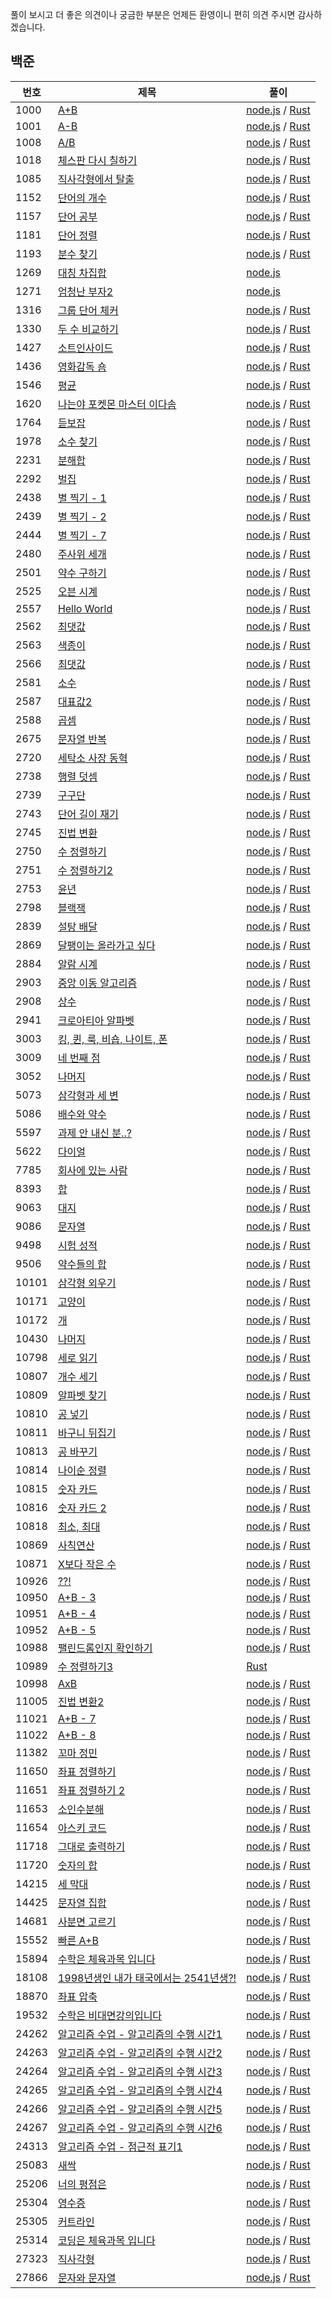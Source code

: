 풀이 보시고 더 좋은 의견이나 궁금한 부분은 언제든 환영이니 편히 의견 주시면 감사하겠습니다.

## 백준
| 번호  | 제목   | 풀이                                                                |
|------|-------|--------------------------------------------------------------------|
| 1000 | [A+B](./baekjoon/1000/README.md) | [node.js](./baekjoon/1000/node.js) / [Rust](./baekjoon/1000/rust.rs) |
| 1001 | [A-B](./baekjoon/1001/README.md) | [node.js](./baekjoon/1001/node.js) / [Rust](./baekjoon/1001/rust.rs) |
| 1008 | [A/B](./baekjoon/1008/README.md) | [node.js](./baekjoon/1008/node.js) / [Rust](./baekjoon/1008/rust.rs) |
| 1018 | [체스판 다시 칠하기](./baekjoon/1018/README.md) | [node.js](./baekjoon/1018/node.js) / [Rust](./baekjoon/1018/rust.rs) |
| 1085 | [직사각형에서 탈출](./baekjoon/1085/README.md) | [node.js](./baekjoon/1085/node.js) / [Rust](./baekjoon/1085/rust.rs) |
| 1152 | [단어의 개수](./baekjoon/1152/README.md) | [node.js](./baekjoon/1152/node.js) / [Rust](./baekjoon/1152/rust.rs) |
| 1157 | [단어 공부](./baekjoon/1157/README.md) | [node.js](./baekjoon/1157/node.js) / [Rust](./baekjoon/1157/rust.rs) |
| 1181 | [단어 정렬](./baekjoon/1181/README.md) | [node.js](./baekjoon/1181/node.js) / [Rust](./baekjoon/1181/rust.rs) |
| 1193 | [분수 찾기](./baekjoon/1193/README.md) | [node.js](./baekjoon/1193/node.js) / [Rust](./baekjoon/1193/rust.rs) |
| 1269 | [대칭 차집합](./baekjoon/1269/README.md) | [node.js](./baekjoon/1269/node.js) |
| 1271 | [엄청난 부자2](./baekjoon/1271/README.md) | [node.js](./baekjoon/1271/node.js) |
| 1316 | [그룹 단어 체커](./baekjoon/1316/README.md) | [node.js](./baekjoon/1316/node.js) / [Rust](./baekjoon/1316/rust.rs) |
| 1330 | [두 수 비교하기](./baekjoon/1330/README.md) | [node.js](./baekjoon/1330/node.js) / [Rust](./baekjoon/1330/rust.rs) |
| 1427 | [소트인사이드](./baekjoon/1427/README.md) | [node.js](./baekjoon/1427/node.js) / [Rust](./baekjoon/1427/rust.rs) |
| 1436 | [영화감독 숌](./baekjoon/1436/README.md) | [node.js](./baekjoon/1436/node.js) / [Rust](./baekjoon/1436/rust.rs) |
| 1546 | [평균](./baekjoon/1546/README.md) | [node.js](./baekjoon/1546/node.js) / [Rust](./baekjoon/1546/rust.rs) |
| 1620 | [나는야 포켓몬 마스터 이다솜](./baekjoon/1620/README.md) | [node.js](./baekjoon/1620/node.js) / [Rust](./baekjoon/1620/rust.rs) |
| 1764 | [듣보잡](./baekjoon/1764/README.md) | [node.js](./baekjoon/1764/node.js) / [Rust](./baekjoon/1764/rust.rs) |
| 1978 | [소수 찾기](./baekjoon/1978/README.md) | [node.js](./baekjoon/1978/node.js) / [Rust](./baekjoon/1978/rust.rs) |
| 2231 | [분해합](./baekjoon/2231/README.md) | [node.js](./baekjoon/2231/node.js) / [Rust](./baekjoon/2231/rust.rs) |
| 2292 | [벌집](./baekjoon/2292/README.md) | [node.js](./baekjoon/2292/node.js) / [Rust](./baekjoon/2292/rust.rs) |
| 2438 | [별 찍기 - 1](./baekjoon/2438/README.md) | [node.js](./baekjoon/2438/node.js) / [Rust](./baekjoon/2438/rust.rs) |
| 2439 | [별 찍기 - 2](./baekjoon/2439/README.md) | [node.js](./baekjoon/2439/node.js) / [Rust](./baekjoon/2439/rust.rs) |
| 2444 | [별 찍기 - 7](./baekjoon/2444/README.md) | [node.js](./baekjoon/2444/node.js) / [Rust](./baekjoon/2444/rust.rs) |
| 2480 | [주사위 세개](./baekjoon/2480/README.md) | [node.js](./baekjoon/2480/node.js) / [Rust](./baekjoon/2480/rust.rs) |
| 2501 | [약수 구하기](./baekjoon/2501/README.md) | [node.js](./baekjoon/2501/node.js) / [Rust](./baekjoon/2501/rust.rs) |
| 2525 | [오븐 시계](./baekjoon/2525/README.md) | [node.js](./baekjoon/2525/node.js) / [Rust](./baekjoon/2525/rust.rs) |
| 2557 | [Hello World](./baekjoon/2557/README.md) | [node.js](./baekjoon/2557/node.js) / [Rust](./baekjoon/2557/rust.rs) |
| 2562 | [최댓값](./baekjoon/2562/README.md) | [node.js](./baekjoon/2562/node.js) / [Rust](./baekjoon/2562/rust.rs) |
| 2563 | [색종이](./baekjoon/2563/README.md) | [node.js](./baekjoon/2563/node.js) / [Rust](./baekjoon/2563/rust.rs) |
| 2566 | [최댓값](./baekjoon/2566/README.md) | [node.js](./baekjoon/2566/node.js) / [Rust](./baekjoon/2566/rust.rs) |
| 2581 | [소수](./baekjoon/2581/README.md) | [node.js](./baekjoon/2581/node.js) / [Rust](./baekjoon/2581/rust.rs) |
| 2587 | [대표값2](./baekjoon/2587/README.md) | [node.js](./baekjoon/2587/node.js) / [Rust](./baekjoon/2587/rust.rs) |
| 2588 | [곱셈](./baekjoon/2588/README.md) | [node.js](./baekjoon/2588/node.js) / [Rust](./baekjoon/2588/rust.rs) |
| 2675 | [문자열 반복](./baekjoon/2675/README.md) | [node.js](./baekjoon/2675/node.js) / [Rust](./baekjoon/2675/rust.rs) |
| 2720 | [세탁소 사장 동혁](./baekjoon/2720/README.md) | [node.js](./baekjoon/2720/node.js) / [Rust](./baekjoon/2720/rust.rs) |
| 2738 | [행렬 덧셈](./baekjoon/2738/README.md) | [node.js](./baekjoon/2738/node.js) / [Rust](./baekjoon/2738/rust.rs) |
| 2739 | [구구단](./baekjoon/2739/README.md) | [node.js](./baekjoon/2739/node.js) / [Rust](./baekjoon/2739/rust.rs) |
| 2743 | [단어 길이 재기](./baekjoon/2743/README.md) | [node.js](./baekjoon/2743/node.js) / [Rust](./baekjoon/2743/rust.rs) |
| 2745 | [진법 변환](./baekjoon/2745/README.md) | [node.js](./baekjoon/2745/node.js) / [Rust](./baekjoon/2745/rust.rs) |
| 2750 | [수 정렬하기](./baekjoon/2750/README.md) | [node.js](./baekjoon/2750/node.js) / [Rust](./baekjoon/2750/rust.rs) |
| 2751 | [수 정렬하기2](./baekjoon/2751/README.md) | [node.js](./baekjoon/2751/node.js) / [Rust](./baekjoon/2751/rust.rs) |
| 2753 | [윤년](./baekjoon/2753/README.md) | [node.js](./baekjoon/2753/node.js) / [Rust](./baekjoon/2753/rust.rs) |
| 2798 | [블랙잭](./baekjoon/2798/README.md) | [node.js](./baekjoon/2798/node.js) / [Rust](./baekjoon/2798/rust.rs) |
| 2839 | [설탕 배달](./baekjoon/2839/README.md) | [node.js](./baekjoon/2839/node.js) / [Rust](./baekjoon/2839/rust.rs) |
| 2869 | [달팽이는 올라가고 싶다](./baekjoon/2869/README.md) | [node.js](./baekjoon/2869/node.js) / [Rust](./baekjoon/2869/rust.rs) |
| 2884 | [알람 시계](./baekjoon/2884/README.md) | [node.js](./baekjoon/2884/node.js) / [Rust](./baekjoon/2884/rust.rs) |
| 2903 | [중앙 이동 알고리즘](./baekjoon/2903/README.md) | [node.js](./baekjoon/2903/node.js) / [Rust](./baekjoon/2903/rust.rs) |
| 2908 | [상수](./baekjoon/2908/README.md) | [node.js](./baekjoon/2908/node.js) / [Rust](./baekjoon/2908/rust.rs) |
| 2941 | [크로아티아 알파벳](./baekjoon/2941/README.md) | [node.js](./baekjoon/2941/node.js) / [Rust](./baekjoon/2941/rust.rs) |
| 3003 | [킹, 퀸, 룩, 비숍, 나이트, 폰](./baekjoon/3003/README.md) | [node.js](./baekjoon/3003/node.js) / [Rust](./baekjoon/3003/rust.rs) |
| 3009 | [네 번째 점](./baekjoon/3009/README.md) | [node.js](./baekjoon/3009/node.js) / [Rust](./baekjoon/3009/rust.rs) |
| 3052 | [나머지](./baekjoon/3052/README.md) | [node.js](./baekjoon/3052/node.js) / [Rust](./baekjoon/3052/rust.rs) |
| 5073 | [삼각형과 세 변](./baekjoon/5073/README.md) | [node.js](./baekjoon/5073/node.js) / [Rust](./baekjoon/5073/rust.rs) |
| 5086 | [배수와 약수](./baekjoon/5086/README.md) | [node.js](./baekjoon/5086/node.js) / [Rust](./baekjoon/5086/rust.rs) |
| 5597 | [과제 안 내신 분..?](./baekjoon/5597/README.md) | [node.js](./baekjoon/5597/node.js) / [Rust](./baekjoon/5597/rust.rs) |
| 5622 | [다이얼](./baekjoon/5622/README.md) | [node.js](./baekjoon/5622/node.js) / [Rust](./baekjoon/5622/rust.rs) |
| 7785 | [회사에 있는 사람](./baekjoon/7785/README.md) | [node.js](./baekjoon/7785/node.js) / [Rust](./baekjoon/7785/rust.rs) |
| 8393 | [합](./baekjoon/8393/README.md) | [node.js](./baekjoon/8393/node.js) / [Rust](./baekjoon/8393/rust.rs) |
| 9063 | [대지](./baekjoon/9063/README.md) | [node.js](./baekjoon/9063/node.js) / [Rust](./baekjoon/9063/rust.rs) |
| 9086 | [문자열](./baekjoon/9086/README.md) | [node.js](./baekjoon/9086/node.js) / [Rust](./baekjoon/9086/rust.rs) |
| 9498 | [시험 성적](./baekjoon/9498/README.md) | [node.js](./baekjoon/9498/node.js) / [Rust](./baekjoon/9498/rust.rs) |
| 9506 | [약수들의 합](./baekjoon/9506/README.md) | [node.js](./baekjoon/9506/node.js) / [Rust](./baekjoon/9506/rust.rs) |
| 10101 | [삼각형 외우기](./baekjoon/10101/README.md) | [node.js](./baekjoon/10101/node.js) / [Rust](./baekjoon/10101/rust.rs) |
| 10171 | [고양이](./baekjoon/10171/README.md) | [node.js](./baekjoon/10171/node.js) / [Rust](./baekjoon/10171/rust.rs) |
| 10172 | [개](./baekjoon/10172nREADME.md)  | [node.js](./baekjoon/10172node.js) / [Rust](./baekjoon/10172rust.rs) |
| 10430 | [나머지](./baekjoon/10430/README.md) | [node.js](./baekjoon/10430/node.js) / [Rust](./baekjoon/10430/rust.rs) |
| 10798 | [세로 읽기](./baekjoon/10798/README.md) | [node.js](./baekjoon/10798/node.js) / [Rust](./baekjoon/10798/rust.rs) |
| 10807 | [개수 세기](./baekjoon/10807/README.md) | [node.js](./baekjoon/10807/node.js) / [Rust](./baekjoon/10807/rust.rs) |
| 10809 | [알파벳 찾기](./baekjoon/10809/README.md) | [node.js](./baekjoon/10809/node.js) / [Rust](./baekjoon/10809/rust.rs) |
| 10810 | [공 넣기](./baekjoon/10810/README.md) | [node.js](./baekjoon/10810/node.js) / [Rust](./baekjoon/10810/rust.rs) |
| 10811 | [바구니 뒤집기](./baekjoon/10811/README.md) | [node.js](./baekjoon/10811/node.js) / [Rust](./baekjoon/10811/rust.rs) |
| 10813 | [공 바꾸기](./baekjoon/10813/README.md) | [node.js](./baekjoon/10813/node.js) / [Rust](./baekjoon/10813/rust.rs) |
| 10814 | [나이순 정렬](./baekjoon/10814/README.md) | [node.js](./baekjoon/10814/node.js) / [Rust](./baekjoon/10814/rust.rs) |
| 10815 | [숫자 카드](./baekjoon/10815/README.md) | [node.js](./baekjoon/10815/node.js) / [Rust](./baekjoon/10815/rust.rs) |
| 10816 | [숫자 카드 2](./baekjoon/10816/README.md) | [node.js](./baekjoon/10816/node.js) / [Rust](./baekjoon/10816/rust.rs) |
| 10818 | [최소, 최대](./baekjoon/10818/README.md) | [node.js](./baekjoon/10818/node.js) / [Rust](./baekjoon/10818/rust.rs) |
| 10869 | [사칙연산](./baekjoon/10869/README.md) | [node.js](./baekjoon/10869/node.js) / [Rust](./baekjoon/10869/rust.rs) |
| 10871 | [X보다 작은 수](./baekjoon/10871/README.md) | [node.js](./baekjoon/10871/node.js) / [Rust](./baekjoon/10871/rust.rs) |
| 10926 | [??!](./baekjoon/10926/README.md) | [node.js](./baekjoon/10926/node.js) / [Rust](./baekjoon/10926/rust.rs) |
| 10950 | [A+B - 3](./baekjoon/10950/README.md) | [node.js](./baekjoon/10950/node.js) / [Rust](./baekjoon/10950/rust.rs) |
| 10951 | [A+B - 4](./baekjoon/10951/README.md) | [node.js](./baekjoon/10951/node.js) / [Rust](./baekjoon/10951/rust.rs) |
| 10952 | [A+B - 5](./baekjoon/10952/README.md) | [node.js](./baekjoon/10952/node.js) / [Rust](./baekjoon/10952/rust.rs) |
| 10988 | [팰린드롬인지 확인하기](./baekjoon/10988/README.md) |  [node.js](./baekjoon/10988/node.js) / [Rust](./baekjoon/10988/rust.rs) |
| 10989 | [수 정렬하기3](./baekjoon/10989/README.md) | [Rust](./baekjoon/10989/rust.rs) |
| 10998 | [AxB](./baekjoon/10998/README.md) | [node.js](./baekjoon/10998/node.js) / [Rust](./baekjoon/10998/rust.rs) |
| 11005 | [진법 변환2](./baekjoon/11005/README.md) | [node.js](./baekjoon/11005/node.js) / [Rust](./baekjoon/11005/rust.rs) |
| 11021 | [A+B - 7](./baekjoon/11021/README.md) | [node.js](./baekjoon/11021/node.js) / [Rust](./baekjoon/11021/rust.rs) |
| 11022 | [A+B - 8](./baekjoon/11022/README.md) | [node.js](./baekjoon/11022/node.js) / [Rust](./baekjoon/11022/rust.rs) |
| 11382 | [꼬마 정민](./baekjoon/11382/README.md) | [node.js](./baekjoon/11382/node.js) / [Rust](./baekjoon/11382/rust.rs) |
| 11650 | [좌표 정렬하기](./baekjoon/11650/README.md) | [node.js](./baekjoon/11650/node.js) / [Rust](./baekjoon/11650/rust.rs) |
| 11651 | [좌표 정렬하기 2](./baekjoon/11651/README.md) | [node.js](./baekjoon/11651/node.js) / [Rust](./baekjoon/11651/rust.rs) |
| 11653 | [소인수분해](./baekjoon/11653/README.md) | [node.js](./baekjoon/11653/node.js) / [Rust](./baekjoon/11653/rust.rs) |
| 11654 | [아스키 코드](./baekjoon/11654/README.md) | [node.js](./baekjoon/11654/node.js) / [Rust](./baekjoon/11654/rust.rs) |
| 11718 | [그대로 출력하기](./baekjoon/11718/README.md) | [node.js](./baekjoon/11718/node.js) / [Rust](./baekjoon/11718/rust.rs) |
| 11720 | [숫자의 합](./baekjoon/11720/README.md) | [node.js](./baekjoon/11720/node.js) / [Rust](./baekjoon/11720/rust.rs) |
| 14215 | [세 막대](./baekjoon/14215/README.md) | [node.js](./baekjoon/14215/node.js) / [Rust](./baekjoon/14215/rust.rs) |
| 14425 | [문자열 집합](./baekjoon/14425/README.md) | [node.js](./baekjoon/14425/node.js) / [Rust](./baekjoon/14425/rust.rs) |
| 14681 | [사분면 고르기](./baekjoon/14681/README.md) | [node.js](./baekjoon/14681/node.js) / [Rust](./baekjoon/14681/rust.rs) |
| 15552 | [빠른 A+B](./baekjoon/15552/README.md) | [node.js](./baekjoon/15552/node.js) / [Rust](./baekjoon/15552/rust.rs) |
| 15894 | [수학은 체육과목 입니다](./baekjoon/15894/README.md) | [node.js](./baekjoon/15894/node.js) / [Rust](./baekjoon/15894/rust.rs) |
| 18108 | [1998년생인 내가 태국에서는 2541년생?!](./baekjoon/18108/README.md) | [node.js](./baekjoon/18108/node.js) / [Rust](./baekjoon/18108/rust.rs) |
| 18870 | [좌표 압축](./baekjoon/18870/README.md) | [node.js](./baekjoon/18870/node.js) / [Rust](./baekjoon/18870/rust.rs) |
| 19532 | [수학은 비대면강의입니다](./baekjoon/19532/README.md) | [node.js](./baekjoon/19532/node.js) / [Rust](./baekjoon/19532/rust.rs) |
| 24262 | [알고리즘 수업 - 알고리즘의 수행 시간1](./baekjoon/24262/README.md) | [node.js](./baekjoon/24262/node.js) / [Rust](./baekjoon/24262/rust.rs) |
| 24263 | [알고리즘 수업 - 알고리즘의 수행 시간2](./baekjoon/24263/README.md) | [node.js](./baekjoon/24263/node.js) / [Rust](./baekjoon/24263/rust.rs) |
| 24264 | [알고리즘 수업 - 알고리즘의 수행 시간3](./baekjoon/24264/README.md) | [node.js](./baekjoon/24264/node.js) / [Rust](./baekjoon/24264/rust.rs) |
| 24265 | [알고리즘 수업 - 알고리즘의 수행 시간4](./baekjoon/24265/README.md) | [node.js](./baekjoon/24265/node.js) / [Rust](./baekjoon/24265/rust.rs) |
| 24266 | [알고리즘 수업 - 알고리즘의 수행 시간5](./baekjoon/24266/README.md) | [node.js](./baekjoon/24266/node.js) / [Rust](./baekjoon/24266/rust.rs) |
| 24267 | [알고리즘 수업 - 알고리즘의 수행 시간6](./baekjoon/24267/README.md) | [node.js](./baekjoon/24267/node.js) / [Rust](./baekjoon/24267/rust.rs) |
| 24313 | [알고리즘 수업 - 점근적 표기1](./baekjoon/24313/README.md) | [node.js](./baekjoon/24313/node.js) / [Rust](./baekjoon/24313/rust.rs) |
| 25083 | [새싹](./baekjoon/25083/README.md) | [node.js](./baekjoon/25083/node.js) / [Rust](./baekjoon/25083/rust.rs) |
| 25206 | [너의 평점은](./baekjoon/25206/README.md) | [node.js](./baekjoon/25206/node.js) / [Rust](./baekjoon/25206/rust.rs) |
| 25304 | [영수증](./baekjoon/25304/README.md) | [node.js](./baekjoon/25304/node.js) / [Rust](./baekjoon/25304/rust.rs) |
| 25305 | [커트라인](./baekjoon/25305/README.md) | [node.js](./baekjoon/25305/node.js) / [Rust](./baekjoon/25305/rust.rs) |
| 25314 | [코딩은 체육과목 입니다](./baekjoon/25314/README.md) | [node.js](./baekjoon/25314/node.js) / [Rust](./baekjoon/25314/rust.rs) |
| 27323 | [직사각형](./baekjoon/27323/README.md) | [node.js](./baekjoon/27323/node.js) / [Rust](./baekjoon/27323/rust.rs) |
| 27866 | [문자와 문자열](./baekjoon/27866/README.md) | [node.js](./baekjoon/27866/node.js) / [Rust](./baekjoon/27866/rust.rs) |

